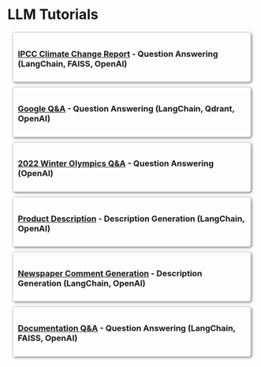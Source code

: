 # LLM Tutorials

<div style="border: 1px solid #ccc; padding: 10px; margin: 10px; border-radius: 5px; box-shadow: 2px 2px 5px #888;">

  <h3><a href="../../reference/notebooks/LLM_QA_IPCC.html">IPCC Climate Change Report</a> - Question Answering (LangChain, FAISS, OpenAI)</h3>

</div>

<div style="border: 1px solid #ccc; padding: 10px; margin: 10px; border-radius: 5px; box-shadow: 2px 2px 5px #888;">

  <h3><a href="../../reference/notebooks/LLM_QA_Google.html">Google Q&A</a> - Question Answering (LangChain, Qdrant, OpenAI)</h3>

</div>

<div style="border: 1px solid #ccc; padding: 10px; margin: 10px; border-radius: 5px; box-shadow: 2px 2px 5px #888;">

<h3><a href="../../reference/notebooks/LLM_QA_Winter_Olympics.html">2022 Winter Olympics Q&A</a> - Question Answering (OpenAI)</h3>

</div>

<div style="border: 1px solid #ccc; padding: 10px; margin: 10px; border-radius: 5px; box-shadow: 2px 2px 5px #888;">

<h3><a href="../../reference/notebooks/LLM_Description_Product.html">Product Description</a> - Description Generation (LangChain, OpenAI)</h3>

</div>

<div style="border: 1px solid #ccc; padding: 10px; margin: 10px; border-radius: 5px; box-shadow: 2px 2px 5px #888;">

<h3><a href="../../reference/notebooks/LLM_Newspaper_Comment_Generation.html">Newspaper Comment Generation</a> - Description Generation (LangChain, OpenAI)</h3>

</div>

<div style="border: 1px solid #ccc; padding: 10px; margin: 10px; border-radius: 5px; box-shadow: 2px 2px 5px #888;">

<h3><a href="../../reference/notebooks/LLM_QA_Documentation.html">Documentation Q&A</a> - Question Answering (LangChain, FAISS, OpenAI)</h3>

</div>